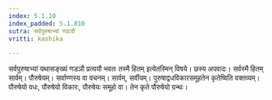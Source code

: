 ```yaml
---
index: 5.1.10
index_padded: 5.1.010
sutra: सर्वपुरुषाभ्यां णढञौ
vritti: kashika

---
```

सर्वपुरुषाभ्यां यथासङ्ख्यं णडञौ प्रत्ययौ भवतः तस्मै हितम् इत्येतस्मिन् विषये। छस्य अपवादः। सर्वस्मै हितम् सार्वम्। पौरुषेयम्। सर्वाण्णस्य वा वचनम्। सार्वम्, सर्वीयम्। पुरुषाद्वधविकारसमूहतेन कृतेष्विति वक्तव्यम्। पौरुषेयो वधः, पौरुषेयो विकारः, पौरुषेयः समूहो वा। तेन कृते पौरुषेयो ग्रन्थः।